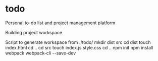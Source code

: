 # todo
Personal to-do list and project management platform


Building project workspace


Script to generate workspace from ./todo/
mkdir dist src
cd dist
touch index.html
cd ..
cd src
touch index.js style.css
cd ..
npm init
npm install webpack webpack-cli --save-dev
